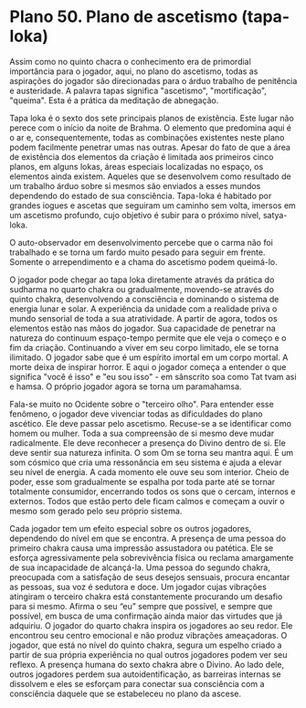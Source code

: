 # Plano 50. Plano de ascetismo (tapa-loka)

Assim como no quinto chacra o conhecimento era de primordial importância para o jogador, aqui, no plano do ascetismo, todas as aspirações do jogador são direcionadas para o árduo trabalho de penitência e austeridade. A palavra tapas significa "ascetismo", "mortificação", "queima". Esta é a prática da meditação de abnegação.

Tapa loka é o sexto dos sete principais planos de existência. Este lugar não perece com o início da noite de Brahma. O elemento que predomina aqui é o ar e, consequentemente, todas as combinações existentes neste plano podem facilmente penetrar umas nas outras. Apesar do fato de que a área de existência dos elementos da criação é limitada aos primeiros cinco planos, em alguns lokas, áreas especiais localizadas no espaço, os elementos ainda existem. Aqueles que se desenvolvem como resultado de um trabalho árduo sobre si mesmos são enviados a esses mundos dependendo do estado de sua consciência. Tapa-loka é habitado por grandes iogues e ascetas que seguiram um caminho sem volta, imersos em um ascetismo profundo, cujo objetivo é subir para o próximo nível, satya-loka.

O auto-observador em desenvolvimento percebe que o carma não foi trabalhado e se torna um fardo muito pesado para seguir em frente. Somente o arrependimento e a chama do ascetismo podem queimá-lo.

O jogador pode chegar ao tapa loka diretamente através da prática do sudharma no quarto chakra ou gradualmente, movendo-se através do quinto chakra, desenvolvendo a consciência e dominando o sistema de energia lunar e solar. A experiência da unidade com a realidade priva o mundo sensorial de toda a sua atratividade. A partir de agora, todos os elementos estão nas mãos do jogador. Sua capacidade de penetrar na natureza do continuum espaço-tempo permite que ele veja o começo e o fim da criação. Continuando a viver em seu corpo limitado, ele se torna ilimitado. O jogador sabe que é um espírito imortal em um corpo mortal. A morte deixa de inspirar horror. E aqui o jogador começa a entender o que significa "você é isso" e "eu sou isso" - em sânscrito soa como Tat tvam asi e hamsa. O próprio jogador agora se torna um paramahamsa.

Fala-se muito no Ocidente sobre o "terceiro olho". Para entender esse fenômeno, o jogador deve vivenciar todas as dificuldades do plano ascético. Ele deve passar pelo ascetismo. Recuse-se a se identificar como homem ou mulher. Toda a sua compreensão de si mesmo deve mudar radicalmente. Ele deve reconhecer a presença do Divino dentro de si. Ele deve sentir sua natureza infinita. O som Om se torna seu mantra aqui. É um som cósmico que cria uma ressonância em seu sistema e ajuda a elevar seu nível de energia. A cada momento ele ouve seu som interior. Cheio de poder, esse som gradualmente se espalha por toda parte até se tornar totalmente consumidor, encerrando todos os sons que o cercam, internos e externos. Todos que estão perto dele ficam calmos e começam a ouvir o mesmo som gerado pelo seu próprio sistema.

Cada jogador tem um efeito especial sobre os outros jogadores, dependendo do nível em que se encontra. A presença de uma pessoa do primeiro chakra causa uma impressão assustadora ou patética. Ele se esforça agressivamente pela sobrevivência física ou reclama amargamente de sua incapacidade de alcançá-la. Uma pessoa do segundo chakra, preocupada com a satisfação de seus desejos sensuais, procura encantar as pessoas, sua voz é sedutora e doce. Um jogador cujas vibrações atingiram o terceiro chakra está constantemente procurando um desafio para si mesmo. Afirma o seu “eu” sempre que possível, e sempre que possível, em busca de uma confirmação ainda maior das virtudes que já adquiriu. O jogador do quarto chakra inspira os jogadores ao seu redor. Ele encontrou seu centro emocional e não produz vibrações ameaçadoras. O jogador, que está no nível do quinto chakra, segura um espelho criado a partir de sua própria experiência no qual outros jogadores podem ver seu reflexo. A presença humana do sexto chakra abre o Divino. Ao lado dele, outros jogadores perdem sua autoidentificação, as barreiras internas se dissolvem e eles se esforçam para conectar sua consciência com a consciência daquele que se estabeleceu no plano da ascese.

